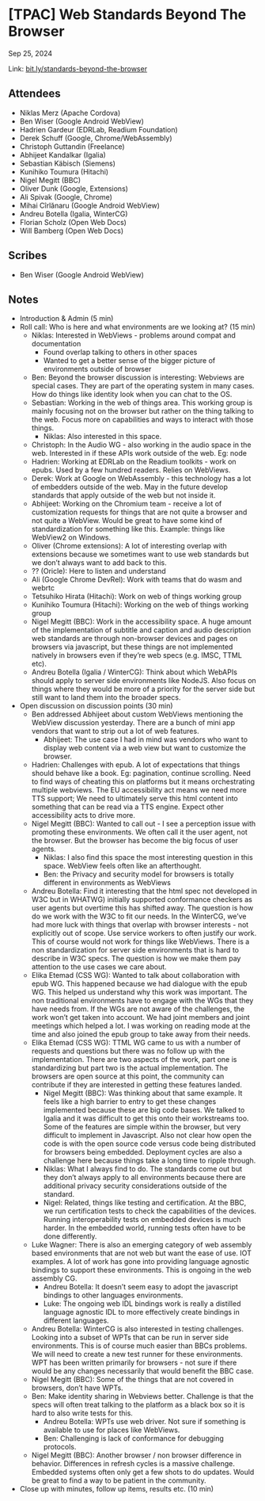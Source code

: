 # [TPAC] Web Standards Beyond The Browser

Sep 25, 2024

Link: [bit.ly/standards-beyond-the-browser](https://bit.ly/standards-beyond-the-browser)

## Attendees

* Niklas Merz (Apache Cordova)
* Ben Wiser (Google Android WebView)
* Hadrien Gardeur (EDRLab, Readium Foundation)
* Derek Schuff (Google, Chrome/WebAssembly)
* Christoph Guttandin (Freelance)
* Abhijeet Kandalkar (Igalia)
* Sebastian Käbisch (Siemens)
* Kunihiko Toumura (Hitachi)
* Nigel Megitt (BBC)
* Oliver Dunk (Google, Extensions)
* Ali Spivak (Google, Chrome)
* Mihai Cîrlănaru (Google Android WebView)
* Andreu Botella (Igalia, WinterCG)
* Florian Scholz (Open Web Docs)
* Will Bamberg (Open Web Docs)

## Scribes

* Ben Wiser (Google Android WebView)

## Notes

* Introduction & Admin (5 min)
* Roll call: Who is here and what environments are we looking at? (15 min)
  * Niklas: Interested in WebViews - problems around compat and documentation
    * Found overlap talking to others in other spaces
    * Wanted to get a better sense of the bigger picture of environments outside of browser
  * Ben: Beyond the browser discussion is interesting: Webviews are special cases. They are part of the operating system in many cases. How do things like identity look when you can chat to the OS.
  * Sebastian: Working in the web of things area. This working group is mainly focusing not on the browser but rather on the thing talking to the web. Focus more on capabilities and ways to interact with those things.
    * Niklas: Also interested in this space.
  * Christoph: In the Audio WG - also working in the audio space in the web. Interested in if these APIs work outside of the web. Eg: node
  * Hadrien: Working at EDRLab on the Readium toolkits - work on epubs. Used by a few hundred readers. Relies on WebViews.
  * Derek: Work at Google on WebAssembly - this technology has a lot of embedders outside of the web. May in the future develop standards that apply outside of the web but not inside it.
  * Abhijeet: Working on the Chromium team - receive a lot of customization requests for things that are not quite a browser and not quite a WebView. Would be great to have some kind of standardization for something like this. Example: things like WebView2 on Windows.
  * Oliver (Chrome extensions): A lot of interesting overlap with extensions because we sometimes want to use web standards but we don’t always want to add back to this.
  * ?? (Oricle): Here to listen and understand
  * Ali (Google Chrome DevRel): Work with teams that do wasm and webrtc
  * Tetsuhiko Hirata (Hitachi): Work on web of things working group
  * Kunihiko Toumura (Hitachi): Working on the web of things working group
  * Nigel Megitt (BBC): Work in the accessibility space. A huge amount of the implementation of subtitle and caption and audio description web standards are through non-browser devices and pages on browsers via javascript, but these things are not implemented natively in browsers even if they’re web specs (e.g. IMSC, TTML etc).
  * Andreu Botella (Igalia / WinterCG): Think about which WebAPIs should apply to server side environments like NodeJS. Also focus on things where they would be more of a priority for the server side but still want to land them into the broader specs.
* Open discussion on discussion points (30 min)
  * Ben addressed Abhijeet about custom WebViews mentioning the WebView discussion yesterday. There are a bunch of mini app vendors that want to strip out a lot of web features.
    * Abhijeet: The use case I had in mind was vendors who want to display web content via a web view but want to customize the browser.
  * Hadrien: Challenges with epub. A lot of expectations that things should behave like a book. Eg: pagination, continue scrolling. Need to find ways of cheating this on platforms but it means orchestrating multiple webviews. The EU accessibility act means we need more TTS support; We need to ultimately serve this html content into something that can be read via a TTS engine. Expect other accessibility acts to drive more.
  * Nigel Megitt (BBC): Wanted to call out - I see a perception issue with promoting these environments. We often call it the user agent, not the browser. But the browser has become the big focus of user agents.
    * Niklas: I also find this space the most interesting question in this space. WebView feels often like an afterthought.
    * Ben: the Privacy and security model for browsers is totally different in environments as WebViews
  * Andreu Botella: Find it interesting that the html spec  not developed in W3C but in WHATWG) initially supported conformance checkers as user agents but overtime this has shifted away. The question is how do we work with the W3C to fit our needs. In the WinterCG, we’ve had more luck with things that overlap with browser interests - not explicitly out of scope. Use service workers to often justify our work. This of course would not work for things like WebViews. There is a non standardization for server side environments that is hard to describe in W3C specs. The question is how we make them pay attention to the use cases we care about.
  * Elika Etemad (CSS WG): Wanted to talk about collaboration with epub WG. This happened because we had dialogue with the epub WG. This helped us understand why this work was important. The non traditional environments have to engage with the WGs that they have needs from. If the WGs are not aware of the challenges, the work won’t get taken into account. We had joint members and joint meetings which helped a lot. I was working on reading mode at the time and also joined the epub group to take away from their needs.
  * Elika Etemad (CSS WG): TTML WG came to us with a number of requests and questions but there was no follow up with the implementation. There are two aspects of the work, part one is standardizing but part two is the actual implementation. The browsers are open source at this point, the community can contribute if they are interested in getting these features landed.
    * Nigel Megitt (BBC): Was thinking about that same example. It feels like a high barrier to entry to get these changes implemented because these are big code bases. We talked to Igalia and it was difficult to get this onto their workstreams too. Some of the features are simple within the browser, but very difficult to implement in Javascript. Also not clear how open the code is with the open source code versus code being distributed for browsers being embedded. Deployment cycles are also a challenge here because things take a long time to ripple through.
    * Niklas: What I always find to do. The standards come out but they don’t always apply to all environments because there are additional privacy security considerations outside of the standard.
    * Nigel: Related, things like testing and certification. At the BBC, we run certification tests to check the capabilities of the devices. Running interoperability tests on embedded devices is much harder. In the embedded world, running tests often have to be done differently.
  * Luke Wagner: There is also an emerging category of web assembly based environments that are not web but want the ease of use. IOT examples. A lot of work has gone into providing language agnostic bindings to support these environments. This is ongoing in the web assembly CG.
    * Andreu Botella: It doesn’t seem easy to adopt the javascript bindings to other languages environments.
    * Luke: The ongoing web IDL bindings work is really a distilled language agnostic IDL to more effectively create bindings in different languages.
  * Andreu Botella: WinterCG is also interested in testing challenges. Looking into a subset of WPTs that can be run in server side environments. This is of course much easier than BBCs problems. We will need to create a new test runner for these environments. WPT has been written primarily for browsers - not sure if there would be any changes necessarily that would benefit the BBC case.
  * Nigel Megitt (BBC): Some of the things that are not covered in browsers, don’t have WPTs.
  * Ben: Make identity sharing in Webviews better. Challenge is that the specs will often treat talking to the platform as a black box so it is hard to also write tests for this.
    * Andreu Botella: WPTs use web driver. Not sure if something is available to use for places like WebViews.
    * Ben: Challenging is lack of conformance for debugging protocols.
  * Nigel Megitt (BBC): Another browser / non browser difference in behavior. Differences in refresh cycles is a massive challenge. Embedded systems often only get a few shots to do updates. Would be great to find a way to be patient in the community.
* Close up with minutes, follow up items, results etc. (10 min)

